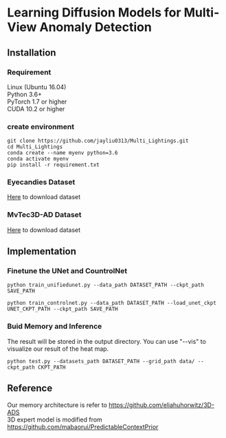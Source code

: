 # Learning Diffusion Models for Multi-View Anomaly Detection

## Installation
### Requirement
Linux (Ubuntu 16.04)  
Python 3.6+  
PyTorch 1.7 or higher  
CUDA 10.2 or higher

### create environment
```
git clone https://github.com/jayliu0313/Multi_Lightings.git
cd Multi_Lightings
conda create --name myenv python=3.6
conda activate myenv
pip install -r requirement.txt
```
### Eyecandies Dataset
[Here](https://eyecan-ai.github.io/eyecandies/download) to download dataset

### MvTec3D-AD Dataset
[Here](https://www.mvtec.com/company/research/datasets/mvtec-3d-ad) to download dataset

## Implementation
### Finetune the UNet and CountrolNet
```
python train_unifiedunet.py --data_path DATASET_PATH --ckpt_path SAVE_PATH
```
```
python train_controlnet.py --data_path DATASET_PATH --load_unet_ckpt UNET_CKPT_PATH --ckpt_path SAVE_PATH
```

### Buid Memory and Inference
The result will be stored in the output directory.
You can use "--vis" to visualize our result of the heat map. 
```
python test.py --datasets_path DATASET_PATH --grid_path data/ --ckpt_path CKPT_PATH
```

## Reference
Our memory architecture is refer to https://github.com/eliahuhorwitz/3D-ADS  
3D expert model is modified from https://github.com/mabaorui/PredictableContextPrior